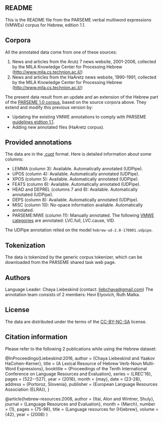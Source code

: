 README
------
This is the README file from the PARSEME verbal multiword expressions (VMWEs) corpus for Hebrew, edition 1.1.


Corpora
-------
All the annotated data come from one of these sources:
1. News and articles from the Arutz 7 news website, 2001-2006, collected by the MILA Knowledge Center for Processing Hebrew (http://www.mila.cs.technion.ac.il/)
2. News and articles from the HaAretz news website, 1990-1991, collected by the MILA Knowledge Center for Processing Hebrew (http://www.mila.cs.technion.ac.il/)

The present data result from an update and an extension of the Hebrew part of the [PARSEME 1.0 corpus](http://hdl.handle.net/11372/LRT-2282), based on the source corpora above.
They extend and modify this previous version by:
* Updating the existing VMWE annotations to comply with PARSEME [guidelines eidtion 1.1](http://parsemefr.lif.univ-mrs.fr/parseme-st-guidelines/1.1/).
* Adding new annotated files (HaAretz corpus).
 

Provided annotations
--------------------
The data are in the [.cupt](http://multiword.sourceforge.net/cupt-format) format. Here is detailed information about some columns:

* LEMMA (column 3): Available. Automatically annotated (UDPipe).
* UPOS (column 4): Available. Automatically annotated (UDPipe).
* XPOS (column 5): Available. Automatically annotated (UDPipe).
* FEATS (column 6): Available. Automatically annotated (UDPipe).
* HEAD and DEPREL (columns 7 and 8): Available. Automatically annotated (UDPipe).
* DEPS (column 8): Available. Automatically annotated (UDPipe).
* MISC (column 10): No-space information available. Automatically annotated.
* PARSEME:MWE (column 11): Manually annotated. The following [VMWE categories](http://parsemefr.lif.univ-mrs.fr/parseme-st-guidelines/1.1/?page=030_Categories_of_VMWEs) are annotated: LVC.full, LVC.cause, VID. 

The UDPipe annotation relied on the model `hebrew-ud-2.0-170801.udpipe`.


Tokenization
------------
The data is tokenized by the generic corpus tokenizer, which can be downloaded from the PARSEME shared task web page.


Authors
-------
Language Leader: Chaya Liebeskind (contact: liebchaya@gmail.com)
The annotation team consists of 2 members:  Hevi Elyovich, Ruth Malka.


License
-------
The data are distributed under the terms of the [CC-BY-NC-SA](https://creativecommons.org/licenses/by-nc-sa/4.0/) license.


Citation information
--------------------
Please refer to the following 2 publications while using the Hebrew dataset:

@InProceedings{Liebeskind:2016,
  author = {Chaya Liebeskind and Yaakov HaCohen-Kerner},
  title = {A Lexical Resource of Hebrew Verb-Noun Multi-Word Expressions},
  booktitle = {Proceedings of the Tenth International Conference on Language Resources and Evaluation},
  series  = {LREC'16},
  pages = {522--527},
  year = {2016},
  month = {may},
  date = {23-28},
  address = {Portoroz, Slovenia},
  publisher = {European Language Resources Association (ELRA)},
 }

@article{hebrew-resources:2008,
  author = {Itai, Alon and Wintner, Shuly},
  journal = {Language Resources and Evaluation},
  month = {March},
  number = {1},
  pages = {75-98},
  title = {Language resources for {H}ebrew},
  volume = {42},
  year = {2008}
}
